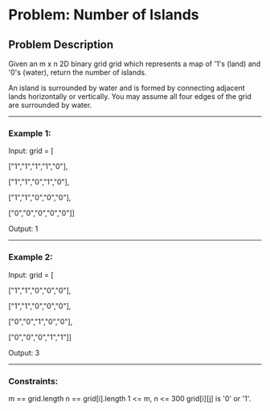 # Problem: Number of Islands

## Problem Description
Given an m x n 2D binary grid grid which represents a map of '1's (land) and '0's (water), return the number of islands.

An island is surrounded by water and is formed by connecting adjacent lands horizontally or vertically. You may assume all four edges of the grid are surrounded by water.

---

### Example 1:
Input: grid = [

  ["1","1","1","1","0"],
  
  ["1","1","0","1","0"],
  
  ["1","1","0","0","0"],
  
  ["0","0","0","0","0"]]

Output: 1

---

### Example 2:
Input: grid = [

  ["1","1","0","0","0"],
  
  ["1","1","0","0","0"],
  
  ["0","0","1","0","0"],
  
  ["0","0","0","1","1"]]

Output: 3

---

### Constraints:
m == grid.length
n == grid[i].length
1 <= m, n <= 300
grid[i][j] is '0' or '1'.
